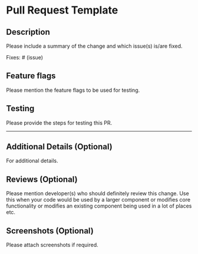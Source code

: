 # Pull Request Template

## Description

Please include a summary of the change and which issue(s) is/are fixed.

Fixes: # (issue)

## Feature flags

Please mention the feature flags to be used for testing.

## Testing

Please provide the steps for testing this PR.

---

## Additional Details (Optional)

For additional details.

## Reviews (Optional)

Please mention developer(s) who should definitely review this change. Use this when your code would be used by a larger component or modifies core functionality or modifies an existing component being used in a lot of places etc.

## Screenshots (Optional)

Please attach screenshots if required.
